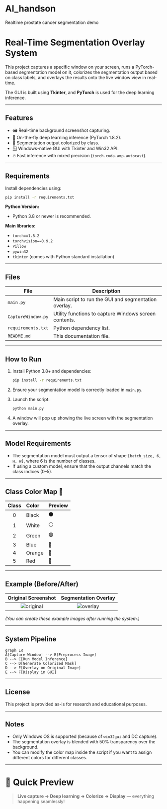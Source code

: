 # AI_handson
Realtime prostate cancer segmentation demo

# Real-Time Segmentation Overlay System

This project captures a specific window on your screen, runs a PyTorch-based segmentation model on it, colorizes the segmentation output based on class labels, and overlays the results onto the live window view in real-time.

The GUI is built using **Tkinter**, and **PyTorch** is used for the deep learning inference.

---

## Features

- 🖼️ Real-time background screenshot capturing.
- 🧖️ On-the-fly deep learning inference (PyTorch 1.8.2).
- 🎨 Segmentation output colorized by class.
- 🪟 Windows-native GUI with Tkinter and Win32 API.
- 🔥 Fast inference with mixed precision (`torch.cuda.amp.autocast`).

---

## Requirements

Install dependencies using:

```bash
pip install -r requirements.txt
```

**Python Version:**  
- Python 3.8 or newer is recommended.

**Main libraries:**
- `torch==1.8.2`
- `torchvision==0.9.2`
- `Pillow`
- `pywin32`
- `tkinter` (comes with Python standard installation)

---

## Files

| File                        | Description                                             |
|------------------------------|---------------------------------------------------------|
| `main.py`                    | Main script to run the GUI and segmentation overlay.    |
| `CaptureWindow.py`           | Utility functions to capture Windows screen contents.   |
| `requirements.txt`           | Python dependency list.                                |
| `README.md`                  | This documentation file.                               |

---

## How to Run

1. Install Python 3.8+ and dependencies:

   ```bash
   pip install -r requirements.txt
   ```

2. Ensure your segmentation model is correctly loaded in `main.py`.

3. Launch the script:

   ```bash
   python main.py
   ```

4. A window will pop up showing the live screen with the segmentation overlay.

---

## Model Requirements

- The segmentation model must output a tensor of shape `[batch_size, 6, H, W]`, where 6 is the number of classes.
- If using a custom model, ensure that the output channels match the class indices (0–5).

---

## Class Color Map 🎨

| Class | Color | Preview |
|:-----:|:------|:--------|
| 0     | Black | ⚫ |
| 1     | White | ⚪ |
| 2     | Green | 🟢 |
| 3     | Blue  | 🔵 |
| 4     | Orange| 🔶 |
| 5     | Red   | 🔴 |

---

## Example (Before/After)

| Original Screenshot | Segmentation Overlay |
|:-------------------:|:--------------------:|
| ![original](./example_original.png) | ![overlay](./example_overlay.png) |

*(You can create these example images after running the system.)*

---

## System Pipeline

```mermaid
graph LR
A[Capture Window] --> B[Preprocess Image]
B --> C[Run Model Inference]
C --> D[Generate Colorized Mask]
D --> E[Overlay on Original Image]
E --> F[Display in GUI]
```

---

## License

This project is provided as-is for research and educational purposes.

---

## Notes

- Only Windows OS is supported (because of `win32gui` and DC capture).
- The segmentation overlay is blended with 50% transparency over the background.
- You can modify the color map inside the script if you want to assign different colors for different classes.

---

# 🎯 Quick Preview

> **Live capture → Deep learning → Colorize → Display** — everything happening seamlessly!

